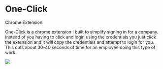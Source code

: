 # One-Click
Chrome Extension

One-Click is a chrome extension I built to simplify signing in for a company. Instead of you having to click and login using the credentials you just click the extension and it will copy the credentials and attempt to login for you.
This cuts about 30-40 seconds of time for an employee doing this type of work.

![](oneclickBlur.gif)
